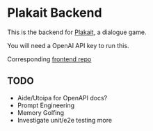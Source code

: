 # Plakait Backend

This is the backend for [Plakait](https://plakait.com), a dialogue game.

You will need a OpenAI API key to run this.

Corresponding [frontend repo](https://github.com/stevenhuyn/plakait-frontend)

## TODO
- Aide/Utoipa for OpenAPI docs?
- Prompt Engineering
- Memory Golfing
- Investigate unit/e2e testing more
